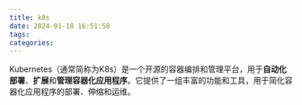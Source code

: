 ```yaml
---
title: k8s
date: 2024-01-18 16:51:58
tags:
categories:
---
```


Kubernetes（通常简称为K8s）是一个开源的容器编排和管理平台，用于**自动化部署**、**扩展**和**管理容器化应用程序**。它提供了一组丰富的功能和工具，用于简化容器化应用程序的部署、伸缩和运维。
